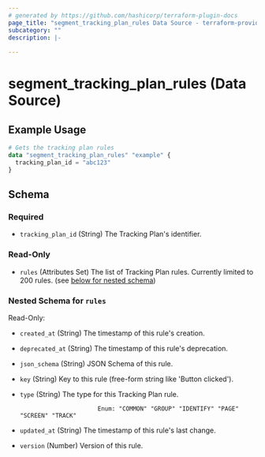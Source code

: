 ```yaml
---
# generated by https://github.com/hashicorp/terraform-plugin-docs
page_title: "segment_tracking_plan_rules Data Source - terraform-provider-segment"
subcategory: ""
description: |-
  
---
```


# segment_tracking_plan_rules (Data Source)



## Example Usage

```terraform
# Gets the tracking plan rules
data "segment_tracking_plan_rules" "example" {
  tracking_plan_id = "abc123"
}
```

<!-- schema generated by tfplugindocs -->
## Schema

### Required

- `tracking_plan_id` (String) The Tracking Plan's identifier.

### Read-Only

- `rules` (Attributes Set) The list of Tracking Plan rules. Currently limited to 200 rules. (see [below for nested schema](#nestedatt--rules))

<a id="nestedatt--rules"></a>
### Nested Schema for `rules`

Read-Only:

- `created_at` (String) The timestamp of this rule's creation.
- `deprecated_at` (String) The timestamp of this rule's deprecation.
- `json_schema` (String) JSON Schema of this rule.
- `key` (String) Key to this rule (free-form string like 'Button clicked').
- `type` (String) The type for this Tracking Plan rule.

							Enum: "COMMON" "GROUP" "IDENTIFY" "PAGE" "SCREEN" "TRACK"
- `updated_at` (String) The timestamp of this rule's last change.
- `version` (Number) Version of this rule.
